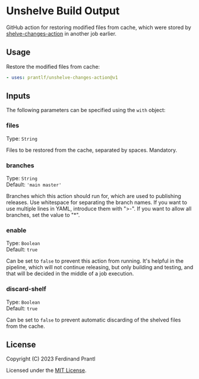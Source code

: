 # Unshelve Build Output

GitHub action for restoring modified files from cache, which were stored by [shelve-changes-action] in another job earlier.

## Usage

Restore the modified files from cache:

```yml
- uses: prantlf/unshelve-changes-action@v1
```

## Inputs

The following parameters can be specified using the `with` object:

### files

Type: `String`<br>

Files to be restored from the cache, separated by spaces. Mandatory.

### branches

Type: `String`<br>
Default: `'main master'`

Branches which this action should run for, which are used to publishing releases. Use whitespace for separating the branch names. If you want to use multiple lines in YAML, introduce them with ">-". If you want to allow all branches, set the value to "*".

### enable

Type: `Boolean`<br>
Default: `true`

Can be set to `false` to prevent this action from running. It's helpful in the pipeline, which will not continue releasing, but only building and testing, and that will be decided in the middle of a job execution.

### discard-shelf

Type: `Boolean`<br>
Default: `true`

Can be set to `false` to prevent automatic discarding of the shelved files from the cache.

## License

Copyright (C) 2023 Ferdinand Prantl

Licensed under the [MIT License].

[MIT License]: http://en.wikipedia.org/wiki/MIT_License
[shelve-changes-action]: https://github.com/prantlf/shelve-changes-action
